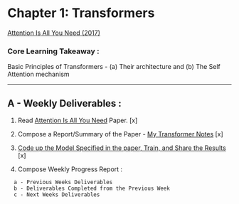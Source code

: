 # Chapter 1: Transformers

[Attention Is All You Need (2017)](https://arxiv.org/abs/1706.03762)

### Core Learning Takeaway :

Basic Principles of Transformers - (a) Their architecture and (b) The Self Attention mechanism

____

## A  - Weekly Deliverables :

1. Read [Attention Is All You Need](https://arxiv.org/pdf/1706.03762.pdf) Paper. [x]
2. Compose a Report/Summary of the Paper - [My Transformer Notes](TODO.md) [x]
3. [Code up the Model Specified in the paper, Train, and Share the Results](TODO.md) [x]

4. Compose Weekly Progress Report : 
```
  a - Previous Weeks Deliverables
  b - Deliverables Completed from the Previous Week
  c - Next Weeks Deliverables
```
